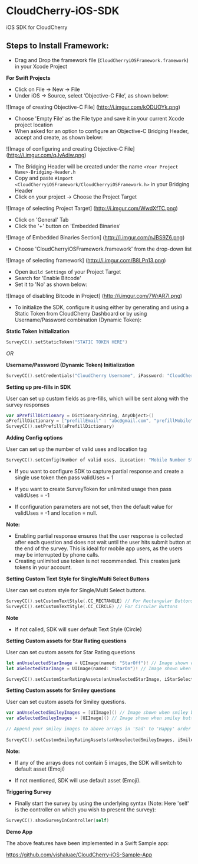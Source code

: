 # CloudCherry-iOS-SDK

iOS SDK for CloudCherry

## Steps to Install Framework:

- Drag and Drop the framework file (```CloudCherryiOSFramework.framework```) in your Xcode Project

**For Swift Projects**

- Click on File -> New -> File
- Under iOS -> Source, select ’Objective-C File’, as shown below:

![Image of creating Objective-C File]
(http://i.imgur.com/kODUOYk.png)

- Choose 'Empty File' as the File type and save it in your current Xcode project location
- When asked for an option to configure an Objective-C Bridging Header, accept and create, as shown below:

![Image of configuring and creating Objective-C File]
(http://i.imgur.com/qJyAdiw.png)

- The Bridging Header will be created under the name ```<Your Project Name>-Bridging-Header.h```
- Copy and paste ```#import <CloudCherryiOSFramework/CloudCherryiOSFramework.h>``` in your Bridging Header
- Click on your project -> Choose the Project Target

![Image of selecting Project Target]
(http://i.imgur.com/WwdXfTC.png)

- Click on 'General' Tab
- Click the '+' button on 'Embedded Binaries'

![Image of Embedded Binaries Section]
(http://i.imgur.com/nJBS9Z6.png)

- Choose 'CloudCherryiOSFramework.framework' from the drop-down list

![Image of selecting framework]
(http://i.imgur.com/B8LPn13.png)

- Open ```Build Settings``` of your Project Target
- Search for 'Enable Bitcode'
- Set it to 'No' as shown below:

![Image of disabling Bitcode in Project]
(http://i.imgur.com/7WrAR7l.png)

- To initialize the SDK, configure it using either by generating and using a Static Token from CloudCherry Dashboard or by using Username/Password combination (Dynamic Token):

**Static Token Initialization**

```Swift
SurveyCC().setStaticToken("STATIC TOKEN HERE")
```

*OR*

**Username/Password (Dynamic Token) Initialization**

```Swift
SurveyCC().setCredentials("CloudCherry Username", iPassword: "CloudCherry Password")
```

**Setting up pre-fills in SDK**

User can set up custom fields as pre-fills, which will be sent along with the survey responses

```Swift
var aPrefillDictionary = Dictionary<String, AnyObject>()
aPrefillDictionary = ["prefillEmail" : "abc@gmail.com", "prefillMobile" : "9900990000"]
SurveyCC().setPrefill(aPrefillDictionary)
```

**Adding Config options**

User can set up the number of valid uses and location tag

```Swift
SurveyCC().setConfig(Number of valid uses, iLocation: "Mobile Number String")
```

- If you want to configure SDK to capture partial response and create a single use token then pass validUses = 1

- If you want to create SurveyToken for unlimited usage then pass validUses = -1

- If configuration parameters are not set, then the default value for validUses = -1 and location = null.

**Note:**

- Enabling partial response ensures that the user response is collected after each question and does not wait until the user hits submit button at the end of the survey. This is ideal for mobile app users, as the users may be interrupted by phone calls.
- Creating unlimited use token is not recommended. This creates junk tokens in your account.

**Setting Custom Text Style for Single/Multi Select Buttons**

User can set custom style for Single/Multi Select buttons.

```Swift
SurveyCC().setCustomTextStyle(.CC_RECTANGLE) // For Rectangular Buttons
SurveyCC().setCustomTextStyle(.CC_CIRCLE) // For Circular Buttons
```

**Note**

- If not called, SDK will suer default Text Style (Circle)

**Setting Custom assets for Star Rating questions**

User can set custom assets for Star Rating questions

```Swift
let anUnselectedStarImage = UIImage(named: "StarOff")! // Image shown when star is unselected
let aSelectedStarImage = UIImage(named: "StarOn")! // Image shown when star is selected

SurveyCC().setCustomStarRatingAssets(anUnselectedStarImage, iStarSelectedAsset: aSelectedStarImage)
```

**Setting Custom assets for Smiley questions**

User can set custom assets for Smiley questions.

```Swift
var anUnselectedSmileyImages = [UIImage]() // Image shown when smiley button is unselected
var aSelectedSmileyImages = [UIImage]() // Image shown when smiley button is selected

// Append your smiley images to above arrays in 'Sad' to 'Happy' order
            
SurveyCC().setCustomSmileyRatingAssets(anUnselectedSmileyImages, iSmileySelectedAssets: aSelectedSmileyImages)
```

**Note:** 

- If any of the arrays does not contain 5 images, the SDK will switch to default asset (Emoji)

- If not mentioned, SDK will use default asset (Emoji).

**Triggering Survey**

- Finally start the survey by using the underlying syntax (Note: Here 'self' is the controller on which you wish to present the survey):

```Swift
SurveyCC().showSurveyInController(self)
```

**Demo App**

The above features have been implemented in a Swift Sample app:

https://github.com/vishaluae/CloudCherry-iOS-Sample-App
